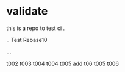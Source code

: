 # validate

this is a repo to test ci .

.. Test Rebase10

...

t002
t003
t004
t004
t005
add
t06
t005
t006
